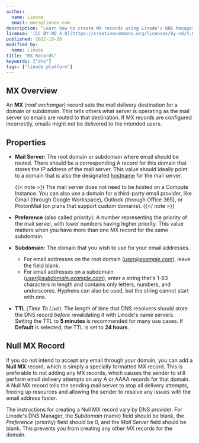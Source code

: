 ```yaml
---
author:
  name: Linode
  email: docs@linode.com
description: "Learn how to create MX records using Linode's DNS Manager"
license: '[CC BY-ND 4.0](https://creativecommons.org/licenses/by-nd/4.0)'
published: 2022-10-28
modified_by:
  name: Linode
title: "MX Records"
keywords: ["dns"]
tags: ["linode platform"]
---
```


## MX Overview

An **MX** (*mail exchanger*) record sets the mail delivery destination for a domain or subdomain. This tells others what server is operating as the mail  server so emails are routed to that destination. If MX records are configured incorrectly, emails might not be delivered to the intended users.

## Properties

- **Mail Server:** The root domain or subdomain where email should be routed. There should be a corresponding A record for this domain that stores the IP address of the mail server. This value should ideally point to a domain that is also the designated [hostname](/docs/guides/set-up-and-secure/#configure-a-custom-hostname) for the mail server.

    {{< note >}}
The mail server does not need to be hosted on a Compute Instance. You can also use a domain for a third-party email provider, like Gmail (through Google Workspace), Outlook (through Office 365), or ProtonMail (on plans that support custom domains).
{{</ note >}}

- **Preference** (also called *priority*): A number representing the priority of the mail server, with lower numbers having higher priority. This value matters when you have more than one MX record for the same subdomain.

- **Subdomain:** The domain that you wish to use for your email addresses.

    - For email addresses on the root domain (*user@example.com*), leave the field blank.
    - For email addresses on a subdomain (*user@subdomain.example.com*), enter a string that's 1-63 characters in length and contains only letters, numbers, and underscores. Hyphens can also be used, but the string cannot start with one.

- **TTL** (*Time To Live*): The length of time that DNS resolvers should store the DNS record *before* revalidating it with Linode's name servers. Setting the TTL to **5 minutes** is recommended for many use cases. If **Default** is selected, the TTL is set to **24 hours**.

## Null MX Record

If you do not intend to accept any email through your domain, you can add a **Null MX** record, which is simply a specially formatted MX record. This is preferable to not adding any MX records, which causes the sender to still perform email delivery attempts on any A or AAAA records for that domain. A Null MX record tells the sending mail server to stop all delivery attempts, freeing up resources and allowing the sender to resolve any issues with the email address faster.

The instructions for creating a Null MX record vary by DNS provider. For Linode's DNS Manager, the *Subdomain* (name) field should be blank, the *Preference* (priority) field should be 0, and the *Mail Server* field should be blank. This prevents you from creating any other MX records for the domain.
